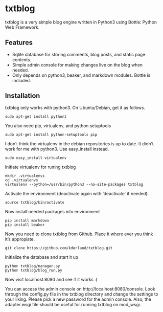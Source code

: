 txtblog
=======

txtblog is a very simple blog engine written in Python3 using Bottle: Python Web Framework.

Features
--------
* Sqlite database for storing comments, blog posts, and static page contents.
* Simple admin console for making changes live on the blog when needed.
* Only depends on python3, beaker, and markdown modules. Bottle is included.

Installation
------------

txtblog only works with python3. On Ubuntu/Debian, get it as follows.

    sudo apt-get install python3

You also need pip, virtualenv, and python setuptools

    sudo apt-get install python-setuptools pip

I don’t think the virtualenv in the debian repositories is up to date. It didn’t work for me with python3.
Use easy_install instead.

    sudo easy_install virtualenv

Initiate virtualenv for runing txtblog

    mkdir .virtualenvs
    cd .virtualenvs
    virtualenv --python=/usr/bin/python3 --no-site-packages txtblog
	
Activate the environment (deactivate again with ‘deactivate’ if needed).

    source txtblog/bin/activate

Now install needed packages into environment

    pip install markdown
    pip install beaker

Now you need to clone txtblog from Github. Place it where ever you think it’s appropiate.
    
    git clone https://github.com/kdorland/txtblog.git
	
Initialize the database and start it up

    python txtblog/manager.py
    python txtblog/blog_run.py

Now visit localhost:8080 and see if it works :)

You can access the admin console on http://localhost:8080/console. Look through the config.py file in the txtblog 
directory and change the settings to your liking. Please pick a new password for the admin console. Also, the 
adapter.wsgi file should be useful for running txtblog on mod_wsgi.
